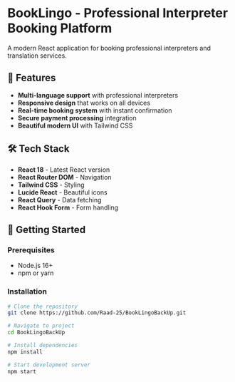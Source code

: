 # BookLingo - Professional Interpreter Booking Platform

A modern React application for booking professional interpreters and translation services.

## 🌟 Features
- **Multi-language support** with professional interpreters
- **Responsive design** that works on all devices  
- **Real-time booking system** with instant confirmation
- **Secure payment processing** integration
- **Beautiful modern UI** with Tailwind CSS

## 🛠️ Tech Stack
- **React 18** - Latest React version
- **React Router DOM** - Navigation
- **Tailwind CSS** - Styling
- **Lucide React** - Beautiful icons
- **React Query** - Data fetching
- **React Hook Form** - Form handling

## 🚀 Getting Started

### Prerequisites
- Node.js 16+ 
- npm or yarn

### Installation
```bash
# Clone the repository
git clone https://github.com/Raad-25/BookLingoBackUp.git

# Navigate to project
cd BookLingoBackUp

# Install dependencies
npm install

# Start development server
npm start